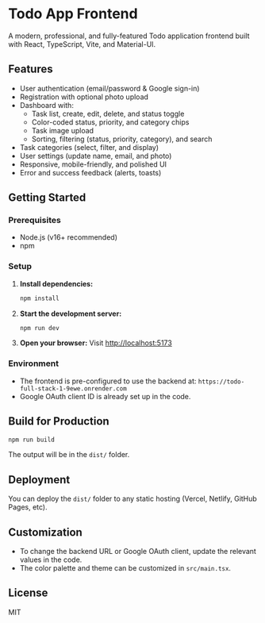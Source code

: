 # Todo App Frontend

A modern, professional, and fully-featured Todo application frontend built with React, TypeScript, Vite, and Material-UI.

## Features
- User authentication (email/password & Google sign-in)
- Registration with optional photo upload
- Dashboard with:
  - Task list, create, edit, delete, and status toggle
  - Color-coded status, priority, and category chips
  - Task image upload
  - Sorting, filtering (status, priority, category), and search
- Task categories (select, filter, and display)
- User settings (update name, email, and photo)
- Responsive, mobile-friendly, and polished UI
- Error and success feedback (alerts, toasts)

## Getting Started

### Prerequisites
- Node.js (v16+ recommended)
- npm

### Setup
1. **Install dependencies:**
   ```bash
   npm install
   ```
2. **Start the development server:**
   ```bash
   npm run dev
   ```
3. **Open your browser:**
   Visit [http://localhost:5173](http://localhost:5173)

### Environment
- The frontend is pre-configured to use the backend at:
  `https://todo-full-stack-1-9ewe.onrender.com`
- Google OAuth client ID is already set up in the code.

## Build for Production
```bash
npm run build
```
The output will be in the `dist/` folder.

## Deployment
You can deploy the `dist/` folder to any static hosting (Vercel, Netlify, GitHub Pages, etc).

## Customization
- To change the backend URL or Google OAuth client, update the relevant values in the code.
- The color palette and theme can be customized in `src/main.tsx`.

## License
MIT

